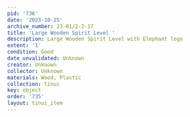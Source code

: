 ```yaml
---
pid: '736'
date: '2023-10-25'
archive_number: 23-01/2-2-17
title: 'Large Wooden Spirit Level '
description: Large Wooden Spirit Level with Elephant logo
extent: '1'
condition: Good
date_unvalidated: Unknown
creator: Unknown
collector: Unknown
materials: Wood, Plastic
collection: tinui
key: object
order: '735'
layout: tinui_item
---
```

